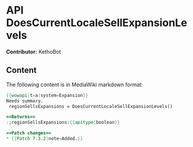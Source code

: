 # API DoesCurrentLocaleSellExpansionLevels

**Contributor:** KethoBot

## Content

The following content is in MediaWiki markdown format:

```mediawiki
{{wowapi|t=a|system=Expansion}}
Needs summary.
 regionSellsExpansions = DoesCurrentLocaleSellExpansionLevels()

==Returns==
:;regionSellsExpansions:{{apitype|boolean}}

==Patch changes==
* {{Patch 7.3.2|note=Added.}}
```